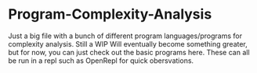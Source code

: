 # Program-Complexity-Analysis
Just a big file with a bunch of different program languages/programs for complexity analysis. Still a WIP
Will eventually become something greater, but for now, you can just check out the basic programs here. These can all be run in a repl such as OpenRepl for quick obersvations.
